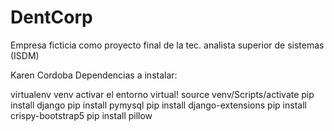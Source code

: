# DentCorp
Empresa ficticia como proyecto final de la tec. analista superior de sistemas (ISDM)

Karen Cordoba
Dependencias a instalar:

virtualenv venv
activar el entorno virtual! source venv/Scripts/activate
pip install django
pip install pymysql
pip install django-extensions
pip install crispy-bootstrap5
pip install pillow